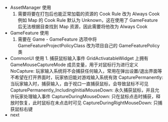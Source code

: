 - AssetManager 使用
	1. 需要将要在打包后也能正常加载的资源的 Cook Rule 改为 Always Cook
		例如 Map 的 Cook Rule 默认为 Unknown，这在使用了 GameFeature 后无法根据目查找到 Map 资源，因此需要将他改为 Always Cook
- GameFeature 使用
	1. 需要在 Game - GameFeature 选项中将 GameFeatureProjectPolicyClass 改为项目自己的 GameFeaturePolicy 类
- CommonUI 使用
		1. 捕获鼠标输入事件
		GridActivatableWidget 上拥有 GameMouseCaptureMode 成员变量，用于对鼠标行为进行定义
		NoCapture: 玩家输入系统将不会捕获任何输入，常用在弹出设置/退出界面等不希望在打开界面时，玩家依旧能对游戏输入系统有效
		CapturePermanently: 当玩家输入时，捕获输入，由于视口一直捕获鼠标，会导致鼠标不可见
		CapturePermanently_IncludingInitialMouseDown: 永久捕获鼠标，并且允许玩家处理输入事件
		CaptureDuringMouseDown: 只在鼠标点击时捕获，释放时恢复，此时鼠标在未点击时可见
		CaptureDuringRightMouseDown: 只捕获鼠标右键
- next
	